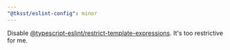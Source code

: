 ```yaml
---
"@tksst/eslint-config": minor
---
```


Disable [@typescript-eslint/restrict-template-expressions](https://typescript-eslint.io/rules/restrict-template-expressions/). It's too restrictive for me.
